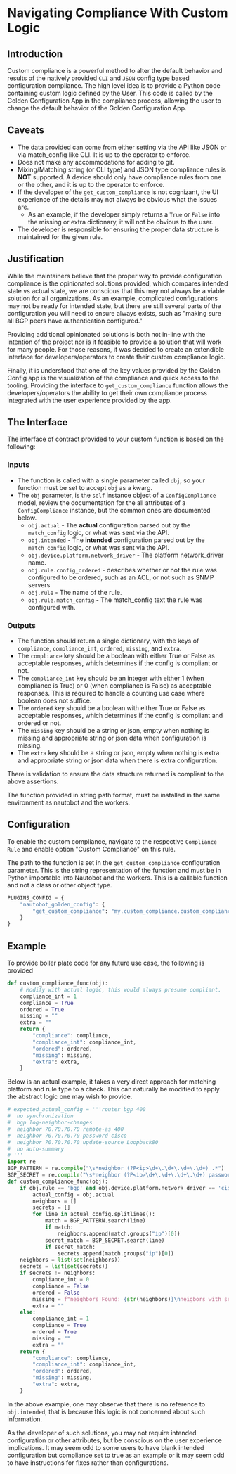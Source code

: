 # Navigating Compliance With Custom Logic

## Introduction
Custom compliance is a powerful method to alter the default behavior and results of the natively provided `CLI` and `JSON` config type based configuration compliance.
The high level idea is to provide a Python code containing custom logic defined by the User. This code is called by the Golden Configuration App in the compliance process,
allowing the user to change the default behavior of the Golden Configuration App.

## Caveats

- The data provided can come from either setting via the API like JSON or via match_config like CLI. It is up to the operator to enforce.
- Does not make any accommodations for adding to git.
- Mixing/Matching string (or CLI type) and JSON type compliance rules is **NOT** supported. A device should only have compliance rules from one or the other, and it is up to the operator to enforce.
- If the developer of the `get_custom_compliance` is not cognizant, the UI experience of the details may not always be obvious what the issues are.
    - As an example, if the developer simply returns a `True` or `False` into the missing or extra dictionary, it will not be obvious to the user.
- The developer is responsible for ensuring the proper data structure is maintained for the given rule.

## Justification

While the maintainers believe that the proper way to provide configuration compliance is the opinionated solutions provided, which compares intended
state vs actual state, we are conscious that this may not always be a viable solution for all organizations. As an example, complicated configurations may not be ready for intended state, but there are still several parts of the configuration you will need to ensure always exists, such as "making sure all BGP peers have authentication configured."

Providing additional opinionated solutions is both not in-line with the intention of the project nor is it feasible to provide a solution that will work for many people. For those reasons, it was decided to create an extendible interface for developers/operators to create their custom compliance logic.

Finally, it is understood that one of the key values provided by the Golden Config app is the visualization of the compliance and quick access to the tooling. Providing the interface to `get_custom_compliance` function allows the developers/operators the ability to get their own compliance process integrated with the user experience provided by the app.

## The Interface

The interface of contract provided to your custom function is based on the following:

### Inputs

- The function is called with a single parameter called `obj`, so your function must be set to accept `obj` as a kwarg.
- The `obj` parameter, is the `self` instance object of a `ConfigCompliance` model, review the documentation for the all attributes of a `ConfigCompliance` instance, but the common ones are documented below.
    - `obj.actual` - The **actual** configuration parsed out by the `match_config` logic, or what was sent via the API.
    - `obj.intended` - The **intended** configuration parsed out by the `match_config` logic, or what was sent via the API.
    - `obj.device.platform.network_driver` -  The platform network_driver name.
    - `obj.rule.config_ordered` - describes whether or not the rule was configured to be ordered, such as an ACL, or not such as SNMP servers
    - `obj.rule` - The name of the rule.
    - `obj.rule.match_config` - The match_config text the rule was configured with.

### Outputs

- The function should return a single dictionary, with the keys of `compliance`, `compliance_int`, `ordered`, `missing`, and `extra`.
- The `compliance` key should be a boolean with either True or False as acceptable responses, which determines if the config is compliant or not.
- The `compliance_int` key should be an integer with either 1 (when compliance is True) or 0 (when compliance is False) as acceptable responses. This is required to handle a counting use case where boolean does not suffice.
- The `ordered` key should be a boolean with either True or False as acceptable responses, which determines if the config is compliant and ordered or not.
- The `missing` key should be a string or json, empty when nothing is missing and appropriate string or json data when configuration is missing.
- The `extra` key should be a string or json, empty when nothing is extra and appropriate string or json data when there is extra configuration.

There is validation to ensure the data structure returned is compliant to the above assertions.

The function provided in string path format, must be installed in the same environment as nautobot and the workers.

## Configuration

To enable the custom compliance, navigate to the respective `Compliance Rule` and enable option "Custom Compliance" on this rule.

The path to the function is set in the `get_custom_compliance` configuration parameter. This is the string representation of the function and must be in
Python importable into Nautobot and the workers. This is a callable function and not a class or other object type.

```python
PLUGINS_CONFIG = {
    "nautobot_golden_config": {
        "get_custom_compliance": "my.custom_compliance.custom_compliance_func"
    }
}
```

## Example

To provide boiler plate code for any future use case, the following is provided

```python
def custom_compliance_func(obj):
    # Modify with actual logic, this would always presume compliant.
    compliance_int = 1
    compliance = True
    ordered = True
    missing = ""
    extra = ""
    return {
        "compliance": compliance,
        "compliance_int": compliance_int,
        "ordered": ordered,
        "missing": missing,
        "extra": extra,
    }
```

Below is an actual example, it takes a very direct approach for matching platform and rule type to a check. This can naturally be modified to apply the abstract logic one may wish to provide.

```python
# expected_actual_config = '''router bgp 400
#  no synchronization
#  bgp log-neighbor-changes
#  neighbor 70.70.70.70 remote-as 400
#  neighbor 70.70.70.70 password cisco
#  neighbor 70.70.70.70 update-source Loopback80
#  no auto-summary
# '''
import re
BGP_PATTERN = re.compile("\s*neighbor (?P<ip>\d+\.\d+\.\d+\.\d+) .*")
BGP_SECRET = re.compile("\s*neighbor (?P<ip>\d+\.\d+\.\d+\.\d+) password (\S+).*")
def custom_compliance_func(obj):
    if obj.rule == 'bgp' and obj.device.platform.network_driver == 'cisco_ios':
        actual_config = obj.actual
        neighbors = []
        secrets = []
        for line in actual_config.splitlines():
            match = BGP_PATTERN.search(line)
            if match:
                neighbors.append(match.groups("ip")[0])
            secret_match = BGP_SECRET.search(line)
            if secret_match:
                secrets.append(match.groups("ip")[0])
    neighbors = list(set(neighbors))
    secrets = list(set(secrets))
    if secrets != neighbors:
        compliance_int = 0
        compliance = False
        ordered = False
        missing = f"neighbors Found: {str(neighbors)}\nneigbors with secrets found: {str(secrets)}"
        extra = ""
    else:
        compliance_int = 1
        compliance = True
        ordered = True
        missing = ""
        extra = ""
    return {
        "compliance": compliance,
        "compliance_int": compliance_int,
        "ordered": ordered,
        "missing": missing,
        "extra": extra,
    }
```

In the above example, one may observe that there is no reference to `obj.intended`, that is because this logic is not concerned about such information.

As the developer of such solutions, you may not require intended configuration or other attributes, but be conscious on the user experience implications. It may seem odd to some users to have blank intended configuration but compliance set to true as an example or it may seem odd to have instructions for fixes rather than configurations.
